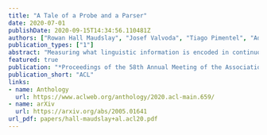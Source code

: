 ```yaml
---
title: "A Tale of a Probe and a Parser"
date: 2020-07-01
publishDate: 2020-09-15T14:34:56.110481Z
authors: ["Rowan Hall Maudslay", "Josef Valvoda", "Tiago Pimentel", "Adina Williams", "Ryan Cotterell"]
publication_types: ["1"]
abstract: "Measuring what linguistic information is encoded in continuous representations of language has become a popular area of research. To do this, researchers train \"probes\"— supervised models designed to extract linguistic structure from embeddings. The line between what constitutes a probe and a model designed to achieve a particular task is often blurred. To fully understand what we are learning about the target language representation—or the instrument with which we performing measurement with for that matter—we would do well to compare probes to classic parsers. As a case study, we consider the structural probe (Hewitt and Manning, 2019), designed to quantify the presence of syntactic information. We create a simple parser that improves upon the performance of the structural probe by 11.4% on UUAS, despite having an identical lightweight parameterization. Under a second less common metric, however, the structural probe outperforms traditional parsers. This begs the question: why should some metrics be preferred for probing and others for parsing?"
featured: true
publication: "*Proceedings of the 58th Annual Meeting of the Association for Computational Linguistics*"
publication_short: "ACL"
links:
- name: Anthology
  url: https://www.aclweb.org/anthology/2020.acl-main.659/
- name: arXiv
  url: https://arxiv.org/abs/2005.01641
url_pdf: papers/hall-maudslay+al.acl20.pdf
---
```


